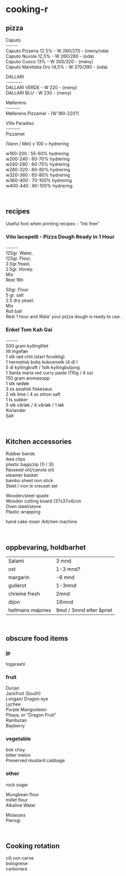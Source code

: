 # cooking-r

## pizza
Caputo        
\------     
Caputo Pizzeria	    12.5% - W 260/270 - (meny/oda)          
Caputo Nuvola       12,5% - W 260/280 - (oda)          
Caputo Cuoco        13%   - W 300/320 - (meny)         
Caputo Manitoba Oro 14,5% - W 370/390 - (oda)         
         
DALLARI         
\--------         
DALLARI VERDE             - W 220     - (meny)         
DALLARI BLU               - W 230     - (meny)         
         
Møllerens          
\-------         
Møllerens Pizzamel        - (W 180-220?)         
         
Villa Paradiso         
\-------         
Pizzamel          
         
         
	         
(Vann / Mel) x 100 = hydrering         
         
w160-200        :  55-60%  hydrering         
w200-240        :  60-70%  hydrering         
w240-280        :  60-75%  hydrering         
w280-320        :  60-80%  hydrering         
w320-360        :  65-80%  hydrering         
w360-400        :  70-100% hydrering         
w400-440        :  80-100% hydrering         

<br>         

## recipes      

Useful font when printing recipes - "Ink free"        

### Vito Iacopelli - Pizza Dough Ready in 1 Hour              
\------             
125gr. Water,              
125gr. Flour,              
2.5gr.Yeast,              
2.5gr. Honey.              
Mix             
Rest 18h             
             
50gr. Flour             
 5 gr. salt             
2.5 dry yeast.              
Mix             
Roll ball             
Rest 1 hour and Wala' your pizza dough is ready to use.              
 
 
 
### Enkel Tom Kah Gai
\------            
500 gram kyllingfilet            
litt ingefær            
1 stk rød chili (start forsiktig)            
1 hermetisk boks kokosmelk (4 dl )            
5 dl kyllingkraft / 1stk kyllingbuljong            
1 Santa maria red curry paste (110g / 4 ss)            
150 gram aromasopp            
1 stk rødløk            
3 ss asiatisk fiskesaus            
2 stk lime / 4 ss sitron saft            
1 ts sukker            
5 stk vårløk / 4 vårløk / 1 løk            
Koriander            
Salt                           

<br>


## Kitchen accessories
Rubber bands      
ikea clips      
plastic bags/zip (1l / 3l)     
flaxseed oil(/canola oil)       
steamer basket         
bambo sheet non stick      
Steel / iron le creuset set       

Wooden/steel spade      
Wooden cutting board (37x37x4)cm      
Oven steel/stone      
Plastic wrapping      

hand cake mixer /kitchen machine          

<br>

## oppbevaring, holdbarhet
|            |                   |
|------------------|------------------------|
| Salami           | 3 mnd                  |
| ost              | 1-3 mnd?               |
| margarin         | -6 mnd                 |
| gullerot         | 1-3mnd                 |
| chreme fresh     | 2mnd                   |
| dijon            | 16mnd                  |
| hellmans majones | 9md / 3mnd etter åpnet |


<br>

## obscure food items

### jp
togarashi       

### fruit 
Durian      
Jackfruit (South)    
Longan/ Dragon eye    
Lychee        
Purple Mangosteen      
Pitaya, or “Dragon Fruit”            
Rambutan     
Bayberry      

### vegetable
bok choy       
bitter melon         
Preserved mustard cabbage         
               

### other
rock sugar      

Mungbean flour       
millet flour       
Alkaline Water      

Molasses          
Pierogi     

 
<br>

## Cooking rotation
cili con carne       
bolognese      
carbonara      


